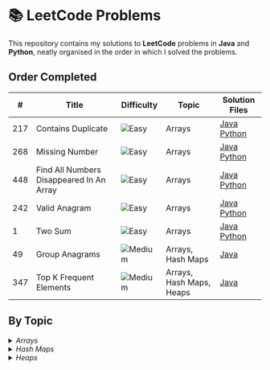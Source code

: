 # 📚 LeetCode Problems

This repository contains my solutions to **LeetCode** problems in **Java** and **Python**, neatly organised in the order in which I solved the problems.


## Order Completed 
  
| #   | Title                                    | Difficulty                                            | Topic  | Solution Files                                                                                  |
|-----|------------------------------------------|-------------------------------------------------------|--------|-------------------------------------------------------------------------------------------------|
| 217 | Contains Duplicate                       | ![Easy](https://img.shields.io/badge/Easy-green)      | Arrays | [Java](Java/ContainsDuplicate.java) [Python](Python/ContainsDuplicate.py)                       |
| 268 | Missing Number                           | ![Easy](https://img.shields.io/badge/Easy-green)      | Arrays | [Java](Java/MissingNumber.java) [Python](Python/MissingNumber.py)                               |
| 448 | Find All Numbers Disappeared In An Array | ![Easy](https://img.shields.io/badge/Easy-green)      | Arrays | [Java](Java/FindAllNumbersDisappearedInAnArray.java) [Python](Python/FindAllNumbersDisappearedInAnArray.py) | 
| 242 | Valid Anagram                            | ![Easy](https://img.shields.io/badge/Easy-green)      | Arrays | [Java](Java/ValidAnagram.java) [Python](Python/ValidAnagram.py)                                 |
|   1 | Two Sum                                  | ![Easy](https://img.shields.io/badge/Easy-green)      | Arrays | [Java](Java/TwoSum.java) [Python](Python/TwoSum.py)                                             |
|  49 | Group Anagrams                           | ![Medium](https://img.shields.io/badge/Medium-orange) | Arrays, Hash Maps |  [Java](Java/GroupAnagrams.java)                                                     |
| 347 | Top K Frequent Elements                  | ![Medium](https://img.shields.io/badge/Medium-orange) | Arrays, Hash Maps, Heaps | [Java](Java/TopKFrequentElements.java)                                        |


## By Topic 

<details>
<summary><i>Arrays</i></summary>
  
| #   | Title                                    | Difficulty | Solution File                                                                                               |
|-----|------------------------------------------|------------|-------------------------------------------------------------------------------------------------------------|
| 217 | Contains Duplicate                       | Easy       | [Java](Java/ContainsDuplicate.java) [Python](Python/ContainsDuplicate.py)                                   |
| 268 | Missing Number                           | Easy       | [Java](Java/MissingNumber.java) [Python](Python/MissingNumber.py)                                           |
| 448 | Find All Numbers Disappeared In An Array | Easy       | [Java](Java/FindAllNumbersDisappearedInAnArray.java) [Python](Python/FindAllNumbersDisappearedInAnArray.py) | 
| 242 | Valid Anagram                            | Easy       | [Java](Java/ValidAnagram.java) [Python](Python/ValidAnagram.py)                                             |
|   1 | Two Sum                                  | Easy       | [Java](Java/TwoSum.java) [Python](Python/TwoSum.py)                                                         |
|  49 | Group Anagrams                           | Medium     | [Java](Java/GroupAnagrams.java)                                                                             |
| 347 | Top K Frequent Elements                  | Medium     | [Java](Java/TopKFrequentElements.java)                                                                      |

</details>


<details>
<summary><i> Hash Maps </i> </summary>
  
| #   | Title                                    | Difficulty | Solution File                                                                              |
|-----|------------------------------------------|------------|--------------------------------------------------------------------------------------------|
|  49 | Group Anagrams                           | Medium     |  [Java](Java/GroupAnagrams.java)                                                           |
| 347 | Top K Frequent Elements                  | Medium     | [Java](Java/TopKFrequentElements.java)                                                     |

</details>


<details>
<summary><i> Heaps </i> </summary>

| #   | Title                                    | Difficulty | Solution File                                                                              |
|-----|------------------------------------------|------------|--------------------------------------------------------------------------------------------|
| 347 | Top K Frequent Elements                  | Medium     | [Java](Java/TopKFrequentElements.java)                                                     |

</details>
